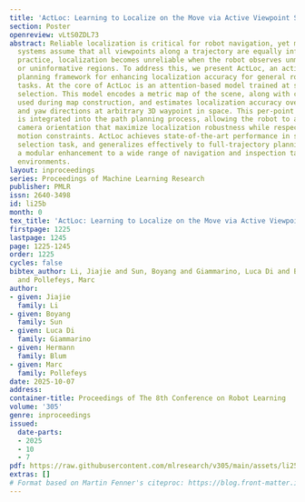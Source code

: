 ```yaml
---
title: 'ActLoc: Learning to Localize on the Move via Active Viewpoint Selection'
section: Poster
openreview: vLtS0ZDL73
abstract: Reliable localization is critical for robot navigation, yet many existing
  systems assume that all viewpoints along a trajectory are equally informative. In
  practice, localization becomes unreliable when the robot observes unmapped, ambiguous,
  or uninformative regions. To address this, we present ActLoc, an active viewpoint-aware
  planning framework for enhancing localization accuracy for general robot navigation
  tasks. At the core of ActLoc is an attention-based model trained at scale for viewpoint
  selection. This model encodes a metric map of the scene, along with camera poses
  used during map construction, and estimates localization accuracy over camera pitch
  and yaw directions at arbitrary 3D waypoint in space. This per-point accuracy distribution
  is integrated into the path planning process, allowing the robot to actively choose
  camera orientation that maximize localization robustness while respecting task and
  motion constraints. ActLoc achieves state-of-the-art performance in single-viewpoint
  selection task, and generalizes effectively to full-trajectory planning. It provides
  a modular enhancement to a wide range of navigation and inspection tasks in structured
  environments.
layout: inproceedings
series: Proceedings of Machine Learning Research
publisher: PMLR
issn: 2640-3498
id: li25b
month: 0
tex_title: 'ActLoc: Learning to Localize on the Move via Active Viewpoint Selection'
firstpage: 1225
lastpage: 1245
page: 1225-1245
order: 1225
cycles: false
bibtex_author: Li, Jiajie and Sun, Boyang and Giammarino, Luca Di and Blum, Hermann
  and Pollefeys, Marc
author:
- given: Jiajie
  family: Li
- given: Boyang
  family: Sun
- given: Luca Di
  family: Giammarino
- given: Hermann
  family: Blum
- given: Marc
  family: Pollefeys
date: 2025-10-07
address:
container-title: Proceedings of The 8th Conference on Robot Learning
volume: '305'
genre: inproceedings
issued:
  date-parts:
  - 2025
  - 10
  - 7
pdf: https://raw.githubusercontent.com/mlresearch/v305/main/assets/li25b/li25b.pdf
extras: []
# Format based on Martin Fenner's citeproc: https://blog.front-matter.io/posts/citeproc-yaml-for-bibliographies/
---
```

